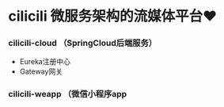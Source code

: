 # cilicili 微服务架构的流媒体平台❤️

### cilicili-cloud （SpringCloud后端服务）
- Eureka注册中心
- Gateway网关

### cilicili-weapp （微信小程序app